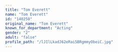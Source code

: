 ```yaml
---
title: "Tom Everett"
name: "Tom Everett"
id: "140250"
original_name: "Tom Everett"
known_for_department: "Acting"
gender: "2"
adult: "false"
profile_path: "/lJIlLkadJ62eRai5BRgmmyObeiC.jpg"
---
```

